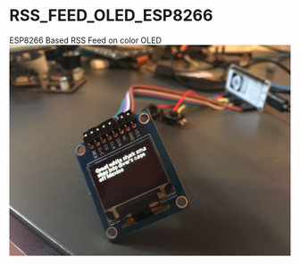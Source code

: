 # RSS_FEED_OLED_ESP8266
ESP8266 Based RSS Feed on color OLED
![alt tag](https://github.com/neoxharsh/RSS_FEED_OLED_ESP8266/blob/master/images/Project_Image_1.jpg?raw=true)
